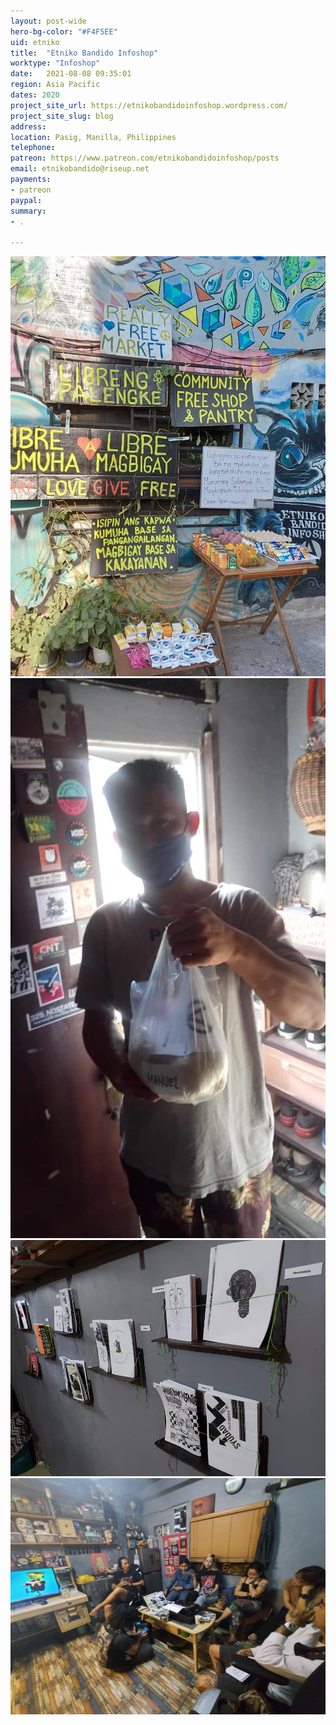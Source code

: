 ```yaml
---
layout: post-wide
hero-bg-color: "#F4F5EE"
uid: etniko
title:  "Etniko Bandido Infoshop"
worktype: "Infoshop"
date:   2021-08-08 09:35:01
region: Asia Pacific
dates: 2020
project_site_url: https://etnikobandidoinfoshop.wordpress.com/
project_site_slug: blog
address: 
location: Pasig, Manilla, Philippines
telephone: 
patreon: https://www.patreon.com/etnikobandidoinfoshop/posts
email: etnikobandido@riseup.net
payments:
- patreon
paypal: 
summary: 
- .

---
```


<div class="showcase">
	<img src="/img/etniko/1.jpg" alt="etniko">
	<img src="/img/etniko/2.jpg" alt="etniko-2">
	<img src="/img/etniko/3.jpg" alt="etniko-3">
	<img src="/img/etniko/4.jpg" alt="etniko-4">
</div>

